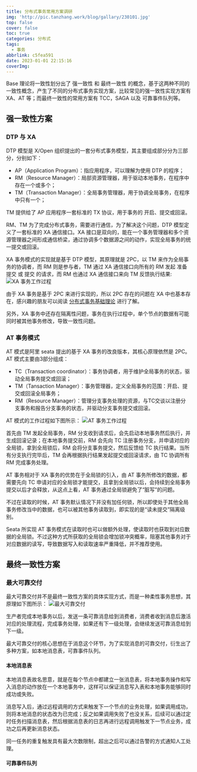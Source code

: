 ```yaml
---
title: 分布式事务常用方案调研
img: 'http://pic.tanzhang.work/blog/gallary/230101.jpg'
top: false
cover: false
toc: true
categories: 分布式
tags:
  - 事务
abbrlink: c5fea591
date: 2023-01-01 22:15:16
coverImg:
---
```

Base 理论将一致性划分出了 强一致性 和 最终一致性 的概念，基于这两种不同的一致性概念，产生了不同的分布式事务实现方案，比较常见的强一致性实现方案有 XA、AT 等；而最终一致性的常用方案有 TCC，SAGA 以及 可靠事件队列等。

## 强一致性方案

### DTP 与 XA

DTP 模型是 X/Open 组织提出的一套分布式事务模型，其主要组成部分分为三部分，分别如下：

- AP（Application Program）：指应用程序，可以理解为使用 DTP 的程序；
- RM（Resource Manager）：局部资源管理器，用于驱动本地事务，在程序中存在一个或多个；
- TM（Transaction Manager）：全局事务管理器，用于协调全局事务，在程序中只有一个；

TM 提供给了 AP 应用程序一套标准的 TX 协议，用于事务的 开启、提交或回滚。

RM、TM 为了完成分布式事务，需要进行通信，为了解决这个问题，DTP 模型定义了一套标准的 XA 通信接口。XA 接口是双向的，能在一个事务管理器和多个资源管理器之间形成通信桥梁，通过协调多个数据源之间的动作，实现全局事务的统一提交或回滚。

XA 事务模式的实现就是基于 DTP 模型，其原理就是 2PC，以 TM 来作为全局事务的协调者，而 RM 则是参与者，TM 通过 XA 通信接口向所有的 RM 发起 准备提交 或 提交 的请求，而 RM 也通过 XA 通信接口来向 TM 反馈执行结果:
![XA 事务工作过程](http://pic.tanzhang.work/blog/20230102163822.png)

由于 XA 事务是基于 2PC 来进行实现的，所以 2PC 存在的问题在 XA 中也基本存在，感兴趣的朋友可以阅读 [分布式事务基础理论]() 进行了解。

另外，XA 事务中还存在隔离性问题，事务在执行过程中，单个节点的数据有可能同时被其他事务修改，导致一致性问题。

### AT 事务模式

AT 模式是阿里 seata 提出的基于 XA 事务的改良版本，其核心原理依然是 2PC。AT 模式主要由3部分组成：

- TC（Transaction coordinator）：事务协调者，用于维护全局事务的状态，驱动全局事务提交或回滚；
- TM（Tansaction Manager）：事务管理器，定义全局事务的范围：开启、提交或回滚全局事务；
- RM（Resource Manager）：管理分支事务处理的资源，与TC交谈以注册分支事务和报告分支事务的状态，并驱动分支事务提交或回滚。

AT 模式的工作过程如下图所示：
![AT 事务工作过程](http://pic.tanzhang.work/blog/20230102171327.png)

首先由 TM 发起全局事务，RM 分支收到请求后，会先启动本地事务然后执行，并生成回滚记录；在本地事务提交前，RM 会先向 TC 注册事务分支，并申请对应的全局锁，拿到全局锁后，RM 会将分支事务提交，然后反馈给 TC 执行结果。当所有分支执行完毕后，TM 会再根据执行结果发起提交或回滚请求，由 TC 协调所有 RM 完成事务处理。

AT 事务相对于 XA 事务的优势在于全局锁的引入，由 AT 事务所修改的数据，都需要先向 TC 申请对应的全局锁才能提交，且拿到全局锁以后，会持续到全局事务提交以后才会释放，从这点上看，AT 事务通过全局锁避免了“脏写”的问题。

不过在读取的时候，AT 事务默认情况下并没有加任何锁，所以即使处于其他全局事务修改当中的数据，也可以被其他事务读取到，即实现的是“读未提交”隔离级别。

Seata 所实现 AT 事务模式在读取时也可以做额外处理，使读取时也获取到对应数据的全局锁。不过这种方式所获取的全局锁会增加锁冲突概率，阻塞其他事务对于对应数据的读写，导致数据写入和读取速率严重降低，并不推荐使用。

## 最终一致性方案

### 最大可靠交付

最大可靠交付并不是最终一致性方案的具体实现方式，而是一种柔性事务思想，其原理如下图所示：
![最大可靠交付](http://pic.tanzhang.work/blog/20230102212835.png)

生产者完成本地事务以后，发送一条可靠消息给到消费者，消费者收到消息后激活对应的处理流程，完成事务处理，如果还有下一级处理，会继续发送可靠消息给到下一级。

最大可靠交付的核心思想在于消息这个环节，为了实现消息的可靠交付，衍生出了多种方案，如本地消息表，可靠事件队列。

#### 本地消息表

本地消息表故名思意，就是在每个节点中都建立一张消息表，将本地事务操作和写入消息的动作放在一个本地事务中，这样可以保证消息写入表和本地事务能够同时成功或失败。

消息写入后，通过远程调用的方式来触发下一个节点的业务处理，如果调用成功，则将本地消息的状态改为已完成；反之如果调用失败了也没关系，后续可以通过定时任务扫描消息表，然后根据消息表的日志再进行远程调用触发下一节点业务，成功之后再更新消息状态。

同一任务的重复触发具有最大次数限制，超出之后可以通过告警的方式通知人工处理。

#### 可靠事件队列
